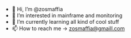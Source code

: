- 👋 Hi, I’m @zosmaffia
- 👀 I’m interested in mainframe and monitoring
- 🌱 I’m currently learning all kind of cool stuff
- 📫 How to reach me -> zosmaffia@gmaill.com

<!---
zosmaffia/zosmaffia is a ✨ special ✨ repository because its `README.md` (this file) appears on your GitHub profile.
You can click the Preview link to take a look at your changes.
--->
